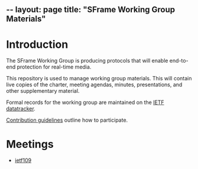 --
layout: page
title: "SFrame Working Group Materials"
--

# Introduction

The SFrame Working Group is producing protocols that will enable end-to-end
protection for real-time media.

This repository is used to manage working group materials.  This will contain
live copies of the charter, meeting agendas, minutes, presentations, and other
supplementary material.

Formal records for the working group are maintained on the
[IETF datatracker](https://datatracker.ietf.org/wg/sframe/about/).

[Contribution guidelines](./CONTRIBUTING.md) outline how to participate.

# Meetings

* [ietf109](./ietf109/)
